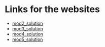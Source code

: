 # Links for the websites
- [mod2_solution](https://tcskiran.github.io/coursera-test/mod2_solution/)
- [mod3_solution](https://tcskiran.github.io/coursera-test/mod3_solution/)
- [mod4_solution](https://tcskiran.github.io/coursera-test/mod4_solution/)
- [mod5_solution](https://tcskiran.github.io/coursera-test/mod5_solution/)
